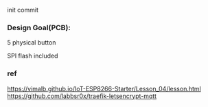 init commit

### Design Goal(PCB):
5 physical button

SPI flash included


### ref
https://vimalb.github.io/IoT-ESP8266-Starter/Lesson_04/lesson.html
https://github.com/labbsr0x/traefik-letsencrypt-mqtt
